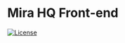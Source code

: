 # Mira HQ Front-end

[![License](https://img.shields.io/github/license/mira-hq/frontend)](https://github.com/mira-hq/frontend/LICENSE)
